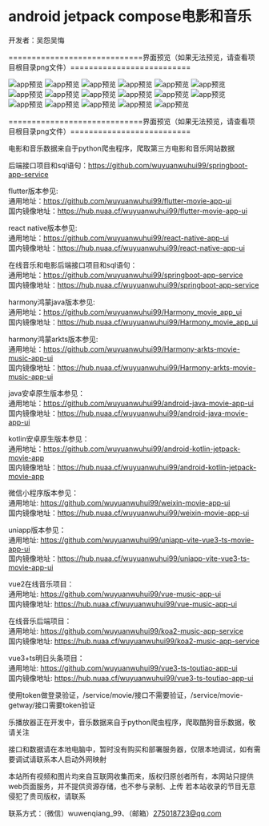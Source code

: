# android jetpack compose电影和音乐

开发者：吴怨吴悔

=============================界面预览（如果无法预览，请查看项目根目录png文件）==========================

![app预览](./电影APP整体预览图.jpg)
![app预览](./预览1.png)
![app预览](./预览2.png)
![app预览](./预览3.png)
![app预览](./预览4.png)
![app预览](./预览5.png)
![app预览](./预览6.png)
![app预览](./预览7.png)
![app预览](./预览8.png)
![app预览](./预览9.png)
![app预览](./预览10.png)
![app预览](./预览11.png)
![app预览](./预览12.png)
![app预览](./预览13.jpg)
![app预览](./预览14.jpg)
![app预览](./预览15.png)
![app预览](./预览16.png)

=============================界面预览（如果无法预览，请查看项目根目录png文件）==========================

电影和音乐数据来自于python爬虫程序，爬取第三方电影和音乐网站数据

后端接口项目和sql语句：https://github.com/wuyuanwuhui99/springboot-app-service


flutter版本参见:    
通用地址：https://github.com/wuyuanwuhui99/flutter-movie-app-ui   
国内镜像地址：https://hub.nuaa.cf/wuyuanwuhui99/flutter-movie-app-ui

react native版本参见:   
通用地址：https://github.com/wuyuanwuhui99/react-native-app-ui   
国内镜像地址：https://hub.nuaa.cf/wuyuanwuhui99/react-native-app-ui   

在线音乐和电影后端接口项目和sql语句：   
通用地址：https://github.com/wuyuanwuhui99/springboot-app-service   
国内镜像地址：https://hub.nuaa.cf/wuyuanwuhui99/springboot-app-service

harmony鸿蒙java版本参见:   
通用地址：https://github.com/wuyuanwuhui99/Harmony_movie_app_ui   
国内镜像地址：https://hub.nuaa.cf/wuyuanwuhui99/Harmony_movie_app_ui

harmony鸿蒙arkts版本参见:   
通用地址：https://github.com/wuyuanwuhui99/Harmony-arkts-movie-music-app-ui   
国内镜像地址：https://hub.nuaa.cf/wuyuanwuhui99/Harmony-arkts-movie-music-app-ui

java安卓原生版本参见：   
通用地址：https://github.com/wuyuanwuhui99/android-java-movie-app-ui   
国内镜像地址：https://hub.nuaa.cf/wuyuanwuhui99/android-java-movie-app-ui

kotlin安卓原生版本参见：   
通用地址：https://github.com/wuyuanwuhui99/android-kotlin-jetpack-movie-app   
国内镜像地址：https://hub.nuaa.cf/wuyuanwuhui99/android-kotlin-jetpack-movie-app

微信小程序版本参见：  
通用地址: https://github.com/wuyuanwuhui99/weixin-movie-app-ui   
国内镜像地址：https://hub.nuaa.cf/wuyuanwuhui99/weixin-movie-app-ui

uniapp版本参见：  
通用地址: https://github.com/wuyuanwuhui99/uniapp-vite-vue3-ts-movie-app-ui   
国内镜像地址：https://hub.nuaa.cf/wuyuanwuhui99/uniapp-vite-vue3-ts-movie-app-ui

vue2在线音乐项目：  
通用地址: https://github.com/wuyuanwuhui99/vue-music-app-ui   
国内镜像地址: https://hub.nuaa.cf/wuyuanwuhui99/vue-music-app-ui

在线音乐后端项目：  
通用地址: https://github.com/wuyuanwuhui99/koa2-music-app-service   
国内镜像地址: https://hub.nuaa.cf/wuyuanwuhui99/koa2-music-app-service

vue3+ts明日头条项目：  
通用地址: https://github.com/wuyuanwuhui99/vue3-ts-toutiao-app-ui   
国内镜像地址: https://hub.nuaa.cf/wuyuanwuhui99/vue3-ts-toutiao-app-ui

使用token做登录验证，/service/movie/接口不需要验证，/service/movie-getway/接口需要token验证   

乐播放器正在开发中，音乐数据来自于python爬虫程序，爬取酷狗音乐数据，敬请关注   

接口和数据请在本地电脑中，暂时没有购买和部署服务器，仅限本地调试，如有需要调试请联系本人启动外网映射   

本站所有视频和图片均来自互联网收集而来，版权归原创者所有，本网站只提供web页面服务，并不提供资源存储，也不参与录制、上传 若本站收录的节目无意侵犯了贵司版权，请联系   

联系方式：（微信）wuwenqiang_99、（邮箱）275018723@qq.com
